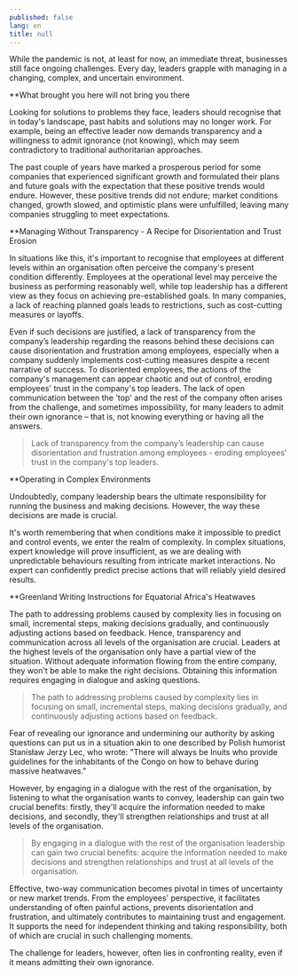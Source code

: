 ```yaml
---
published: false
lang: en
title: null
---
```


While the pandemic is not, at least for now, an immediate threat, businesses still face ongoing challenges. Every day, leaders grapple with managing in a changing, complex, and uncertain environment.

**What brought you here will not bring you there

Looking for solutions to problems they face, leaders should recognise that in today's landscape, past habits and solutions may no longer work. For example, being an effective leader now demands transparency and a willingness to admit ignorance (not knowing), which may seem contradictory to traditional authoritarian approaches.

The past couple of years have marked a prosperous period for some companies that experienced significant growth and formulated their plans and future goals with the expectation that these positive trends would endure. However, these positive trends did not endure; market conditions changed, growth slowed, and optimistic plans were unfulfilled, leaving many companies struggling to meet expectations.

**Managing Without Transparency - A Recipe for Disorientation and Trust Erosion

In situations like this, it's important to recognise that employees at different levels within an organisation often perceive the company's present condition differently. Employees at the operational level may perceive the business as performing reasonably well, while top leadership has a different view as they focus on achieving pre-established goals. In many companies, a lack of reaching planned goals leads to restrictions, such as cost-cutting measures or layoffs.

Even if such decisions are justified, a lack of transparency from the company’s leadership regarding the reasons behind these decisions can cause disorientation and frustration among employees, especially when a company suddenly implements cost-cutting measures despite a recent narrative of success. To disoriented employees, the actions of the company's management can appear chaotic and out of control, eroding employees' trust in the company's top leaders.  The lack of open communication between the 'top' and the rest of the company often arises from the challenge, and sometimes impossibility, for many leaders to admit their own ignorance – that is, not knowing everything or having all the answers.

> Lack of transparency from the company’s leadership can cause disorientation and frustration among employees - eroding employees' trust in the company's top leaders.

**Operating in Complex Environments

Undoubtedly, company leadership bears the ultimate responsibility for running the business and making decisions. However, the way these decisions are made is crucial.

It's worth remembering that when conditions make it impossible to predict and control events, we enter the realm of complexity. In complex situations, expert knowledge will prove insufficient, as we are dealing with unpredictable behaviours resulting from intricate market interactions. No expert can confidently predict precise actions that will reliably yield desired results.

**Greenland Writing Instructions for Equatorial Africa's Heatwaves

The path to addressing problems caused by complexity lies in focusing on small, incremental steps, making decisions gradually, and continuously adjusting actions based on feedback. Hence, transparency and communication across all levels of the organisation are crucial. Leaders at the highest levels of the organisation only have a partial view of the situation. Without adequate information flowing from the entire company, they won't be able to make the right decisions. Obtaining this information requires engaging in dialogue and asking questions.

> The path to addressing problems caused by complexity lies in focusing on small, incremental steps, making decisions gradually, and continuously adjusting actions based on feedback.

Fear of revealing our ignorance and undermining our authority by asking questions can put us in a situation akin to one described by Polish humorist Stanisław Jerzy Lec, who wrote: "There will always be Inuits who provide guidelines for the inhabitants of the Congo on how to behave during massive heatwaves."

However, by engaging in a dialogue with the rest of the organisation, by listening to what the organisation wants to convey, leadership can gain two crucial benefits: firstly, they'll acquire the information needed to make decisions, and secondly, they'll strengthen relationships and trust at all levels of the organisation.

> By engaging in a dialogue with the rest of the organisation leadership can gain two crucial benefits: acquire the information needed to make decisions and strengthen relationships and trust at all levels of the organisation.

Effective, two-way communication becomes pivotal in times of uncertainty or new market trends. From the employees' perspective, it facilitates understanding of often painful actions, prevents disorientation and frustration, and ultimately contributes to maintaining trust and engagement. It supports the need for independent thinking and taking responsibility, both of which are crucial in such challenging moments.

The challenge for leaders, however, often lies in confronting reality, even if it means admitting their own ignorance.




